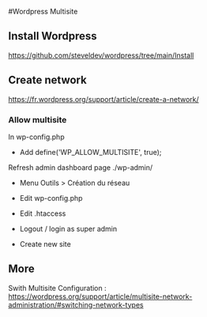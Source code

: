 #Wordpress Multisite 

## Install Wordpress
https://github.com/steveldev/wordpress/tree/main/Install

## Create network 
https://fr.wordpress.org/support/article/create-a-network/

### Allow multisite
In wp-config.php  
- Add define('WP_ALLOW_MULTISITE', true);  

Refresh admin dashboard page ./wp-admin/
- Menu Outils > Création du réseau
- Edit wp-config.php
- Edit .htaccess
- Logout / login as super admin

- Create new site


## More 
Swith Multisite Configuration :  
https://wordpress.org/support/article/multisite-network-administration/#switching-network-types
